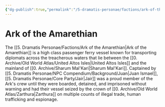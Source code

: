 ```yaml
---
{"dg-publish":true,"permalink":"/5-dramatis-personae/factions/ark-of-the-amarethian/","noteIcon":""}
---
```


# Ark of the Amarethian

The [[5. Dramatis Personae/Factions/Ark of the Amarethian\|Ark of the Amarethian]] is a high class passenger ferry vessel known for transporting diplomats across the treacherous waters that lie between the [[0. Archive/Old World Atlas/United Altos Isles\|United Altos Isles]] and the mainland of [[0. Archive/Sharum Mal'Kari\|Sharum Mal'Kari]]. Captained by [[5. Dramatis Personae/NPC Compendium/Background/Juan\|Juan Ismael]], [[5. Dramatis Personae/Core Party/Jair\|Jair]] was a proud member of the Ark's crew until they were boarded, detained, and imprisoned without warning and had their vessel seized by the crown of [[0. Archive/Old World Atlas/Zarthura\|Zarthura]] on multiple counts of illegal trade, human trafficking and espionage. 